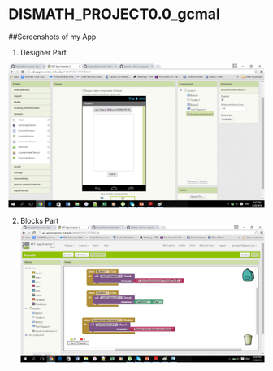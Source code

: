 # DISMATH_PROJECT0.0_gcmal

##Screenshots of my App
1. Designer Part

  ![](https://github.com/DeLaSalleUniversity-Manila-DISMATH-t216/DISMATH_PROJECT0.0_gcmal/blob/master/designer.png)

2. Blocks Part
  ![](https://github.com/DeLaSalleUniversity-Manila-DISMATH-t216/DISMATH_PROJECT0.0_gcmal/blob/master/blocks.png)
  
